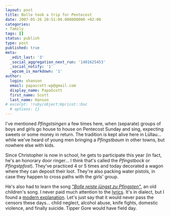 ```yaml
---
layout: post
title: Bolle took a trip for Pentecost
date: 2007-05-26 20:51:09.000000000 +02:00
categories:
- family
tags: []
status: publish
type: post
published: true
meta:
  _edit_last: '3'
  _social_aggregation_next_run: '1401625453'
  _social_notify: '1'
  _wpcom_is_markdown: '1'
author:
  login: shanson
  email: papascott-wp@gmail.com
  display_name: PapaScott
  first_name: Scott
  last_name: Hanson
# excerpt: !ruby/object:Hpricot::Doc
  # options: {}
---
```

<p>I've mentioned <em>Pfingstsingen</em> a few times here, when (separate) groups of boys and girls go house to house on Pentecost Sunday and sing, expecting sweets or some money in return. The tradition is kept alive here in Lüllau... while we've heard of young men bringing a <em>Pfingstbaum</em> in other towns, but nowhere else with kids.</p>
<p>Since Christopher is now in school, he gets to participate this year (in fact, he's an honorary door ringer... I think that's called the <em>Pfingstbock</em> or <em>Pfingstpfost</em>). They've practiced 4 or 5 times and today decorated a wagon where they can deposit their loot. They're also packing water pistols, in case they happen to cross paths with the girls' group.</p>
<p>He's also had to learn the song <a href="http://ingeb.org/Lieder/bollerei.html"><em>"Bolle reiste jüngst zu Pfingsten"</em></a>, an old children's song. I never paid much attention to the <a href="http://de.wikipedia.org/wiki/Bolle_reiste_j%C3%BCngst_zu_Pfingsten">lyrics</a>. It's in dialect, but I found a <a href="http://jetzt.sueddeutsche.de/texte/anzeigen/322343">modern explanation</a>. Let's just say that it would never pass the censors these days... child neglect, alcohol abuse, knife fights, domestic violence, and finally suicide. Tipper Gore would have field day.</p>
